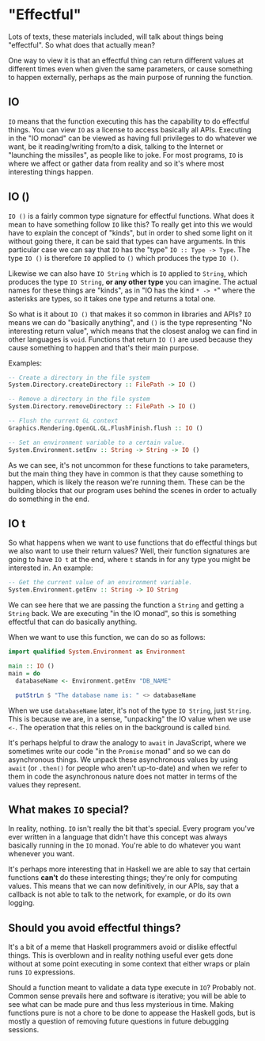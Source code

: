 # "Effectful"

Lots of texts, these materials included, will talk about things being "effectful". So what does that
actually mean?

One way to view it is that an effectful thing can return different values at different times even
when given the same parameters, or cause something to happen externally, perhaps as the main purpose
of running the function.

## IO

`IO` means that the function executing this has the capability to do effectful things. You can view
`IO` as a license to access basically all APIs. Executing in the "IO monad" can be viewed as having
full privileges to do whatever we want, be it reading/writing from/to a disk, talking to the
Internet or "launching the missiles", as people like to joke. For most programs, `IO` is where we
affect or gather data from reality and so it's where most interesting things happen.

## IO ()

`IO ()` is a fairly common type signature for effectful functions. What does it mean to have
something follow `IO` like this? To really get into this we would have to explain the concept of
"kinds", but in order to shed some light on it without going there, it can be said that types can
have arguments. In this particular case we can say that `IO` has the "type" `IO :: Type -> Type`.
The type `IO ()` is therefore `IO` applied to `()` which produces the type `IO ()`.

Likewise we can also have `IO String` which is `IO` applied to `String`, which produces the type
`IO String`, **or any other type** you can imagine. The actual names for these things are "kinds",
as in "IO has the kind `* -> *`" where the asterisks are types, so it takes one type and returns a
total one.

So what is it about `IO ()` that makes it so common in libraries and APIs? `IO` means we can do
"basically anything", and `()` is the type representing "No interesting return value", which means
that the closest analog we can find in other languages is `void`. Functions that return `IO ()` are
used because they cause something to happen and that's their main purpose.

Examples:

```haskell
-- Create a directory in the file system
System.Directory.createDirectory :: FilePath -> IO ()

-- Remove a directory in the file system
System.Directory.removeDirectory :: FilePath -> IO ()

-- Flush the current GL context
Graphics.Rendering.OpenGL.GL.FlushFinish.flush :: IO ()

-- Set an environment variable to a certain value.
System.Environment.setEnv :: String -> String -> IO ()
```

As we can see, it's not uncommon for these functions to take parameters, but the main thing they
have in common is that they cause something to happen, which is likely the reason we're running them.
These can be the building blocks that our program uses behind the scenes in order to actually do
something in the end.

## IO t

So what happens when we want to use functions that do effectful things but we also want to use
their return values? Well, their function signatures are going to have `IO t` at the end, where `t`
stands in for any type you might be interested in. An example:

```haskell
-- Get the current value of an environment variable.
System.Environment.getEnv :: String -> IO String
```

We can see here that we are passing the function a `String` and getting a `String` back. We are
executing "in the IO monad", so this is something effectful that can do basically anything.

When we want to use this function, we can do so as follows:

```haskell
import qualified System.Environment as Environment

main :: IO ()
main = do
  databaseName <- Environment.getEnv "DB_NAME"

  putStrLn $ "The database name is: " <> databaseName
```

When we use `databaseName` later, it's not of the type `IO String`, just `String`. This is because
we are, in a sense, "unpacking" the IO value when we use `<-`. The operation that this relies on in
the background is called `bind`.

It's perhaps helpful to draw the analogy to `await` in JavaScript, where we sometimes write our code
"in the `Promise` monad" and so we can do asynchronous things. We unpack these asynchronous values
by using `await` (or `.then()` for people who aren't up-to-date) and when we refer to them in code
the asynchronous nature does not matter in terms of the values they represent.

## What makes `IO` special?

In reality, nothing. `IO` isn't really the bit that's special. Every program you've ever written in
a language that didn't have this concept was always basically running in the `IO` monad. You're able
to do whatever you want whenever you want.

It's perhaps more interesting that in Haskell we are able to say that certain functions **can't** do
these interesting things; they're only for computing values. This means that we can now definitively,
in our APIs, say that a callback is not able to talk to the network, for example, or do its own
logging.

## Should you avoid effectful things?

It's a bit of a meme that Haskell programmers avoid or dislike effectful things. This is overblown
and in reality nothing useful ever gets done without at some point executing in some context that
either wraps or plain runs `IO` expressions.

Should a function meant to validate a data type execute in `IO`? Probably not. Common sense prevails
here and software is iterative; you will be able to see what can be made pure and thus less
mysterious in time. Making functions pure is not a chore to be done to appease the Haskell gods, but
is mostly a question of removing future questions in future debugging sessions.
